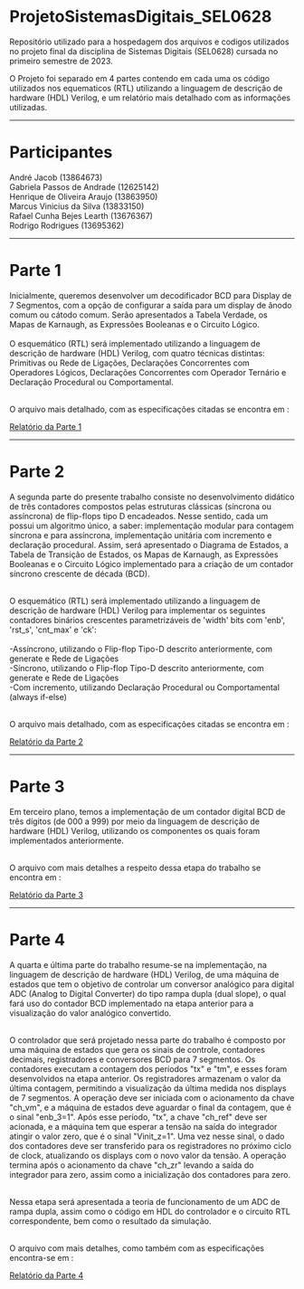 <h1>ProjetoSistemasDigitais_SEL0628</h1>

Repositório utilizado para a hospedagem dos arquivos e codigos utilizados no projeto final da disciplina de Sistemas Digitais (SEL0628) cursada no primeiro semestre de 2023. <br>

O Projeto foi separado em 4 partes contendo em cada uma os código utilizados nos equematicos (RTL) utilizando a linguagem de descrição de hardware (HDL) Verilog, e um relatório mais detalhado com as informações utilizadas.<br>

<hr>

<h1>Participantes</h1>

André Jacob (13864673) <br>
Gabriela Passos de Andrade (12625142) <br>
Henrique de Oliveira Araujo (13863950) <br>
Marcus Vinicius da Silva (13833150) <br>
Rafael Cunha Bejes Learth (13676367) <br>
Rodrigo Rodrigues (13695362) <br>

<hr>

<h1>Parte 1</h1>
Inicialmente, queremos desenvolver um decodificador BCD para Display de 7 Segmentos, com a opção de configurar a saída para um display de ânodo comum ou cátodo comum. Serão apresentados a Tabela Verdade, os Mapas de Karnaugh, as Expressões Booleanas e o Circuito Lógico. <br> <br>
O esquemático (RTL) será implementado utilizando a linguagem de descrição de hardware (HDL) Verilog, com quatro técnicas distintas: Primitivas ou Rede de Ligações, Declarações Concorrentes com Operadores Lógicos, Declarações Concorrentes com Operador Ternário e Declaração Procedural ou Comportamental. <br><br>

O arquivo mais detalhado, com as especificações citadas se encontra em : <br>

[Relatório da Parte 1](https://github.com/RodrigoRCZ/ProjetoSistemasDigitais_SEL0628/tree/main/Parte_1)

<hr>

<h1>Parte 2</h1>
A segunda parte do presente trabalho consiste no desenvolvimento didático de três contadores compostos pelas estruturas clássicas (síncrona ou assíncrona) de flip-flops tipo D encadeados. Nesse sentido, cada um possui um algoritmo único, a saber: implementação modular para contagem síncrona e para assíncrona, implementação unitária com incremento e declaração procedural. Assim, será apresentado o Diagrama de Estados, a Tabela de Transição de Estados, os Mapas de Karnaugh, as Expressões Booleanas e o Circuito Lógico implementado para a criação de um contador síncrono crescente de década (BCD).<br> <br>

O esquemático (RTL) será implementado utilizando a linguagem de descrição de hardware (HDL) Verilog para implementar os seguintes contadores binários crescentes parametrizáveis de 'width' bits com 'enb', 'rst_s', 'cnt_max' e 'ck':<br> <br>
-Assíncrono, utilizando o Flip-flop Tipo-D descrito anteriormente, com generate e Rede de Ligações<br>
-Síncrono, utilizando o Flip-flop Tipo-D descrito anteriormente, com generate e Rede de Ligações<br>
-Com incremento, utilizando Declaração Procedural ou Comportamental (always if-else)<br><br>

O arquivo mais detalhado, com as especificações citadas se encontra em : <br>

[Relatório da Parte 2](https://github.com/RodrigoRCZ/ProjetoSistemasDigitais_SEL0628/tree/main/Parte_2)

<hr>

<h1>Parte 3</h1>
Em terceiro plano, temos a implementação de um contador digital BCD de três dígitos (de 000 a 999) por meio da linguagem de descrição de hardware (HDL) Verilog, utilizando os componentes os quais foram implementados anteriormente.<br> <br>

O arquivo com mais detalhes a respeito dessa etapa do trabalho se encontra em : <br>

[Relatório da Parte 3](https://github.com/RodrigoRCZ/ProjetoSistemasDigitais_SEL0628/tree/main/Parte_3)

<hr>

<h1>Parte 4</h1>
A quarta e última parte do trabalho resume-se na implementação, na linguagem de descrição de hardware (HDL) Verilog, de uma máquina de estados que tem o objetivo de controlar um conversor analógico para digital ADC (Analog to Digital Converter) do tipo rampa dupla (dual slope), o qual fará uso do contador BCD implementado na etapa anterior para a visualização do valor analógico convertido.<br> <br>

O controlador que será projetado nessa parte do trabalho é composto por uma máquina de estados que gera os sinais de controle, contadores decimais, registradores e conversores BCD para 7 segmentos. Os contadores executam a contagem dos períodos "tx" e "tm", e esses foram desenvolvidos na etapa anterior. Os registradores armazenam o valor da última contagem, permitindo a visualização da última medida nos displays de 7 segmentos. A operação deve ser iniciada com o acionamento da chave "ch_vm", e a máquina de estados deve aguardar o final da contagem, que é o sinal "enb_3=1". Após esse período, "tx", a chave "ch_ref" deve ser acionada, e a máquina tem que esperar a tensão na saída do integrador atingir o valor zero, que é o sinal "Vinit_z=1". Uma vez nesse sinal, o dado dos contadores deve ser transferido para os registradores no próximo ciclo de clock, atualizando os displays com o novo valor da tensão. A operação termina após o acionamento da chave "ch_zr" levando a saída do integrador para zero, assim como a inicialização dos contadores para zero.<br> <br>

Nessa etapa será apresentada a teoria de funcionamento de um ADC de rampa dupla, assim como o código em HDL do controlador e o circuito RTL correspondente, bem como o resultado da simulação.<br> <br>

O arquivo com mais detalhes, como também com as especificações encontra-se em : <br>


[Relatório da Parte 4](https://github.com/RodrigoRCZ/ProjetoSistemasDigitais_SEL0628/tree/main/Parte_4)
